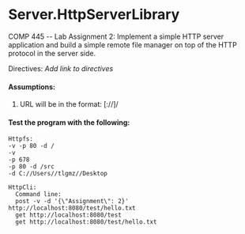 # Server.HttpServerLibrary
COMP 445 -- Lab Assignment 2: Implement a simple HTTP server application and build a simple remote file manager on top of the HTTP protocol in the server side.

Directives: _Add link to directives_

#### Assumptions:
1. URL will be in the format: [<protocol>://]<host>/<path>


#### Test the program with the following:

```
Httpfs:
-v -p 80 -d /
-v
-p 678
-p 80 -d /src
-d C://Users//tlgmz//Desktop
```

```
HttpCli:
  Command line:
  post -v -d '{\"Assignment\": 2}' http://localhost:8080/test/hello.txt
  get http://localhost:8080/test
  get http://localhost:8080/test/hello.txt
```
